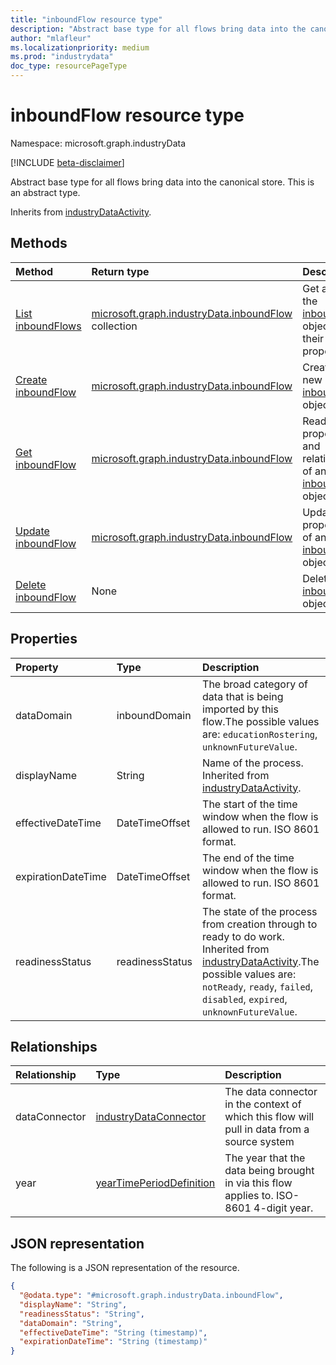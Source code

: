 ```yaml
---
title: "inboundFlow resource type"
description: "Abstract base type for all flows bring data into the canonical store."
author: "mlafleur"
ms.localizationpriority: medium
ms.prod: "industrydata"
doc_type: resourcePageType
---
```


# inboundFlow resource type

Namespace: microsoft.graph.industryData

[!INCLUDE [beta-disclaimer](../../includes/beta-disclaimer.md)]

Abstract base type for all flows bring data into the canonical store.
This is an abstract type.

Inherits from [industryDataActivity](../resources/industrydata-industrydataactivity.md).

## Methods

| Method                                                                            | Return type                                                                                     | Description                                                                                                 |
| :-------------------------------------------------------------------------------- | :---------------------------------------------------------------------------------------------- | :---------------------------------------------------------------------------------------------------------- |
| [List inboundFlows](../api/industrydata-industrydataroot-list-inboundflows.md)    | [microsoft.graph.industryData.inboundFlow](../resources/industrydata-inboundflow.md) collection | Get a list of the [inboundFlow](../resources/industrydata-inboundflow.md) objects and their properties.     |
| [Create inboundFlow](../api/industrydata-industrydataroot-post-inboundflows.md)   | [microsoft.graph.industryData.inboundFlow](../resources/industrydata-inboundflow.md)            | Create a new [inboundFlow](../resources/industrydata-inboundflow.md) object.                                |
| [Get inboundFlow](../api/industrydata-inboundflow-get.md)                         | [microsoft.graph.industryData.inboundFlow](../resources/industrydata-inboundflow.md)            | Read the properties and relationships of an [inboundFlow](../resources/industrydata-inboundflow.md) object. |
| [Update inboundFlow](../api/industrydata-inboundflow-update.md)                   | [microsoft.graph.industryData.inboundFlow](../resources/industrydata-inboundflow.md)            | Update the properties of an [inboundFlow](../resources/industrydata-inboundflow.md) object.                 |
| [Delete inboundFlow](../api/industrydata-industrydataroot-delete-inboundflows.md) | None                                                                                            | Deletes an [inboundFlow](../resources/industrydata-inboundflow.md) object.                                  |

## Properties

| Property           | Type            | Description                                                                                                                                                                                                                                                       |
| :----------------- | :-------------- | :---------------------------------------------------------------------------------------------------------------------------------------------------------------------------------------------------------------------------------------------------------------- |
| dataDomain         | inboundDomain   | The broad category of data that is being imported by this flow.The possible values are: `educationRostering`, `unknownFutureValue`.                                                                                                                               |
| displayName        | String          | Name of the process. Inherited from [industryDataActivity](../resources/industrydata-industrydataactivity.md).                                                                                                                                                    |
| effectiveDateTime  | DateTimeOffset  | The start of the time window when the flow is allowed to run. ISO 8601 format.                                                                                                                                                                                    |
| expirationDateTime | DateTimeOffset  | The end of the time window when the flow is allowed to run. ISO 8601 format.                                                                                                                                                                                      |
| readinessStatus    | readinessStatus | The state of the process from creation through to ready to do work. Inherited from [industryDataActivity](../resources/industrydata-industrydataactivity.md).The possible values are: `notReady`, `ready`, `failed`, `disabled`, `expired`, `unknownFutureValue`. |

## Relationships

| Relationship  | Type                                                                              | Description                                                                                 |
| :------------ | :-------------------------------------------------------------------------------- | :------------------------------------------------------------------------------------------ |
| dataConnector | [industryDataConnector](../resources/industrydata-industrydataconnector.md)       | The data connector in the context of which this flow will pull in data from a source system |
| year          | [yearTimePeriodDefinition](../resources/industrydata-yeartimeperioddefinition.md) | The year that the data being brought in via this flow applies to. ISO-8601 4-digit year.    |

## JSON representation

The following is a JSON representation of the resource.

<!-- {
  "blockType": "resource",
  "keyProperty": "id",
  "@odata.type": "microsoft.graph.industryData.inboundFlow",
  "baseType": "microsoft.graph.industryData.industryDataActivity",
  "openType": false
}
-->

```json
{
  "@odata.type": "#microsoft.graph.industryData.inboundFlow",
  "displayName": "String",
  "readinessStatus": "String",
  "dataDomain": "String",
  "effectiveDateTime": "String (timestamp)",
  "expirationDateTime": "String (timestamp)"
}
```
